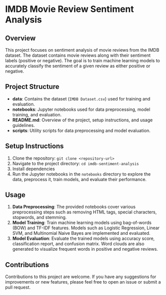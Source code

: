 # IMDB Movie Review Sentiment Analysis

## Overview
This project focuses on sentiment analysis of movie reviews from the IMDB dataset. The dataset contains movie reviews along with their sentiment labels (positive or negative). The goal is to train machine learning models to accurately classify the sentiment of a given review as either positive or negative.

## Project Structure
- **data**: Contains the dataset (`IMDB Dataset.csv`) used for training and evaluation.
- **notebooks**: Jupyter notebooks used for data preprocessing, model training, and evaluation.
- **README.md**: Overview of the project, setup instructions, and usage guidelines.
- **scripts**: Utility scripts for data preprocessing and model evaluation.

## Setup Instructions
1. Clone the repository: `git clone <repository-url>`
2. Navigate to the project directory: `cd imdb-sentiment-analysis`
3. Install dependencies
4. Run the Jupyter notebooks in the `notebooks` directory to explore the data, preprocess it, train models, and evaluate their performance.

## Usage
1. **Data Preprocessing**: The provided notebooks cover various preprocessing steps such as removing HTML tags, special characters, stopwords, and stemming.
2. **Model Training**: Train machine learning models using bag-of-words (BOW) and TF-IDF features. Models such as Logistic Regression, Linear SVM, and Multinomial Naive Bayes are implemented and evaluated.
3. **Model Evaluation**: Evaluate the trained models using accuracy score, classification report, and confusion matrix. Word clouds are also generated to visualize frequent words in positive and negative reviews.

## Contributions
Contributions to this project are welcome. If you have any suggestions for improvements or new features, please feel free to open an issue or submit a pull request.
